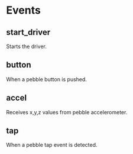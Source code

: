 # Events

## start_driver

Starts the driver.

## button

When a pebble button is pushed.

## accel

Receives x,y,z values from pebble accelerometer.

## tap

When a pebble tap event is detected.
